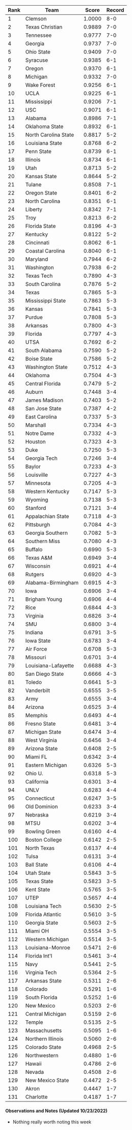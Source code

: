 Rank | Team | Score | Record
---|---|---|---
1 | Clemson | 1.0000 | 8-0
2 | Texas Christian | 0.9889 | 7-0
3 | Tennessee | 0.9777 | 7-0
4 | Georgia | 0.9737 | 7-0
5 | Ohio State | 0.9409 | 7-0
6 | Syracuse | 0.9385 | 6-1
7 | Oregon | 0.9370 | 6-1
8 | Michigan | 0.9332 | 7-0
9 | Wake Forest | 0.9256 | 6-1
10 | UCLA | 0.9225 | 6-1
11 | Mississippi | 0.9206 | 7-1
12 | USC | 0.9071 | 6-1
13 | Alabama | 0.8986 | 7-1
14 | Oklahoma State | 0.8932 | 6-1
15 | North Carolina State | 0.8817 | 5-2
16 | Louisiana State | 0.8768 | 6-2
17 | Penn State | 0.8739 | 6-1
18 | Illinois | 0.8734 | 6-1
19 | Utah | 0.8713 | 5-2
20 | Kansas State | 0.8644 | 5-2
21 | Tulane | 0.8508 | 7-1
22 | Oregon State | 0.8401 | 6-2
23 | North Carolina | 0.8351 | 6-1
24 | Liberty | 0.8342 | 7-1
25 | Troy | 0.8213 | 6-2
26 | Florida State | 0.8196 | 4-3
27 | Kentucky | 0.8122 | 5-2
28 | Cincinnati | 0.8062 | 6-1
29 | Coastal Carolina | 0.8040 | 6-1
30 | Maryland | 0.7944 | 6-2
31 | Washington | 0.7938 | 6-2
32 | Texas Tech | 0.7890 | 4-3
33 | South Carolina | 0.7876 | 5-2
34 | Texas | 0.7865 | 5-3
35 | Mississippi State | 0.7863 | 5-3
36 | Kansas | 0.7841 | 5-3
37 | Purdue | 0.7808 | 5-3
38 | Arkansas | 0.7800 | 4-3
39 | Florida | 0.7797 | 4-3
40 | UTSA | 0.7692 | 6-2
41 | South Alabama | 0.7590 | 5-2
42 | Boise State | 0.7586 | 5-2
43 | Washington State | 0.7512 | 4-3
44 | Oklahoma | 0.7504 | 4-3
45 | Central Florida | 0.7479 | 5-2
46 | Auburn | 0.7448 | 3-4
47 | James Madison | 0.7403 | 5-2
48 | San Jose State | 0.7387 | 4-2
49 | East Carolina | 0.7337 | 5-3
50 | Marshall | 0.7334 | 4-3
51 | Notre Dame | 0.7332 | 4-3
52 | Houston | 0.7323 | 4-3
53 | Duke | 0.7250 | 5-3
54 | Georgia Tech | 0.7246 | 3-4
55 | Baylor | 0.7233 | 4-3
56 | Louisville | 0.7227 | 4-3
57 | Minnesota | 0.7205 | 4-3
58 | Western Kentucky | 0.7147 | 5-3
59 | Wyoming | 0.7138 | 5-3
60 | Stanford | 0.7121 | 3-4
61 | Appalachian State | 0.7118 | 4-3
62 | Pittsburgh | 0.7084 | 4-3
63 | Georgia Southern | 0.7082 | 5-3
64 | Southern Miss | 0.7080 | 4-3
65 | Buffalo | 0.6990 | 5-3
66 | Texas A&M | 0.6949 | 3-4
67 | Wisconsin | 0.6921 | 4-4
68 | Rutgers | 0.6920 | 4-3
69 | Alabama-Birmingham | 0.6915 | 4-3
70 | Iowa | 0.6906 | 3-4
71 | Brigham Young | 0.6906 | 4-4
72 | Rice | 0.6844 | 4-3
73 | Virginia | 0.6826 | 3-4
74 | SMU | 0.6800 | 3-4
75 | Indiana | 0.6791 | 3-5
76 | Iowa State | 0.6783 | 3-4
77 | Air Force | 0.6708 | 5-3
78 | Missouri | 0.6701 | 3-4
79 | Louisiana-Lafayette | 0.6688 | 4-3
80 | San Diego State | 0.6666 | 4-3
81 | Toledo | 0.6641 | 5-3
82 | Vanderbilt | 0.6555 | 3-5
83 | Army | 0.6555 | 3-4
84 | Arizona | 0.6525 | 3-4
85 | Memphis | 0.6493 | 4-4
86 | Fresno State | 0.6481 | 3-4
87 | Michigan State | 0.6474 | 3-4
88 | West Virginia | 0.6456 | 3-4
89 | Arizona State | 0.6408 | 2-5
90 | Miami FL | 0.6342 | 3-4
91 | Eastern Michigan | 0.6326 | 5-3
92 | Ohio U. | 0.6318 | 5-3
93 | California | 0.6301 | 3-4
94 | UNLV | 0.6283 | 4-4
95 | Connecticut | 0.6247 | 3-5
96 | Old Dominion | 0.6233 | 3-4
97 | Nebraska | 0.6219 | 3-4
98 | MTSU | 0.6202 | 3-4
99 | Bowling Green | 0.6160 | 4-4
100 | Boston College | 0.6142 | 2-5
101 | North Texas | 0.6137 | 4-4
102 | Tulsa | 0.6131 | 3-4
103 | Ball State | 0.6106 | 4-4
104 | Utah State | 0.5843 | 3-5
105 | Texas State | 0.5823 | 3-5
106 | Kent State | 0.5765 | 3-5
107 | UTEP | 0.5657 | 4-4
108 | Louisiana Tech | 0.5630 | 2-5
109 | Florida Atlantic | 0.5610 | 3-5
110 | Georgia State | 0.5603 | 2-5
111 | Miami OH | 0.5554 | 3-5
112 | Western Michigan | 0.5514 | 3-5
113 | Louisiana-Monroe | 0.5471 | 2-6
114 | Florida Int'l | 0.5461 | 3-4
115 | Navy | 0.5441 | 2-5
116 | Virginia Tech | 0.5364 | 2-5
117 | Arkansas State | 0.5311 | 2-6
118 | Colorado | 0.5291 | 1-6
119 | South Florida | 0.5252 | 1-6
120 | New Mexico | 0.5203 | 2-6
121 | Central Michigan | 0.5159 | 2-6
122 | Temple | 0.5135 | 2-5
123 | Massachusetts | 0.5095 | 1-6
124 | Northern Illinois | 0.5060 | 2-6
125 | Colorado State | 0.4968 | 2-5
126 | Northwestern | 0.4880 | 1-6
127 | Hawaii | 0.4786 | 2-6
128 | Nevada | 0.4508 | 2-6
129 | New Mexico State | 0.4472 | 2-5
130 | Akron | 0.4447 | 1-7
131 | Charlotte | 0.4187 | 1-7

#### Observations and Notes (Updated 10/23/2022)

* Nothing really worth noting this week